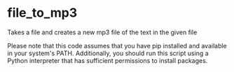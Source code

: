 # file_to_mp3

Takes a file and creates a new mp3 file of the text in the given file

Please note that this code assumes that you have pip installed and available in your system's PATH. Additionally, you should run this script using a Python interpreter that has sufficient permissions to install packages.
